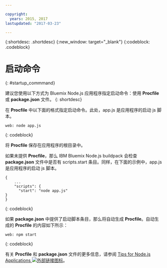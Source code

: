 ```yaml
---

copyright:
  years: 2015, 2017
lastupdated: "2017-03-23"

---
```


{:shortdesc: .shortdesc}
{:new_window: target="_blank"}
{:codeblock: .codeblock}


# 启动命令
{: #startup_commmand}

建议您使用以下方式为 Bluemix Node.js 应用程序指定启动命令：使用 **Procfile** 或 **package.json** 文件。
{: shortdesc}

在 **Procfile** 中以下面的格式指定启动命令。此处，app.js 是应用程序的启动 js 脚本。
```
web: node app.js
```
{: codeblock}

将 **Procfile** 保存在应用程序的根目录中。

如果未提供 **Procfile**，那么 IBM Bluemix Node.js buildpack 会检查 **package.json** 文件中是否有 scripts.start 条目。同样，在下面的示例中，app.js 是应用程序的启动 js 脚本。
```
{
    ...   
    "scripts": {
      "start": "node app.js"
}
}
```
{: codeblock}

如果 **package.json** 中提供了启动脚本条目，那么将自动生成 **Procfile**。自动生成的 **Procfile** 的内容如下所示：

```
web: npm start
```
{: codeblock}

有关 **Procfile** 和 **package.json** 文件的更多信息，请参阅 [Tips for Node.js Applications ![外部链接图标](../../icons/launch-glyph.svg "外部链接图标")](https://docs.cloudfoundry.org/buildpacks/node/node-tips.html)。
